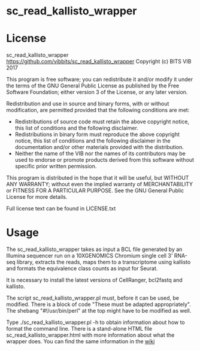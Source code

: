 # sc_read_kallisto_wrapper

License
========

sc_read_kallisto_wrapper
https://github.com/vibbits/sc_read_kallisto_wrapper
Copyright (c) BITS VIB 2017

This program is free software; 
you can redistribute it and/or modify it under the terms of the GNU General Public License as published by the Free Software Foundation; 
either version 3 of the License, or any later version.

Redistribution and use in source and binary forms, with or without modification, 
are permitted provided that the following conditions are met:
* Redistributions of source code must retain the above copyright notice, this list of conditions and the following disclaimer.
* Redistributions in binary form must reproduce the above copyright notice, this list of conditions and the following disclaimer in the documentation and/or other materials provided with the distribution.
* Neither the name of the VIB nor the names of its contributors may be used to endorse or promote products derived from this software without specific prior written permission.

This program is distributed in the hope that it will be useful, 
but WITHOUT ANY WARRANTY; without even the implied warranty of MERCHANTABILITY or FITNESS FOR A PARTICULAR PURPOSE. 
See the GNU General Public License for more details.

Full license text can be found in LICENSE.txt

Usage
========

The sc_read_kallisto_wrapper takes as input a BCL file generated by an
Illumina sequencer run on a 10XGENOMICS Chromium single cell 3' RNA-seq
library, extracts the reads, maps them to a transcriptome using kallisto
and formats the equivalence class counts as input for Seurat.

It is necessary to install the latest versions of CellRanger, bcl2fastq and kallisto.

The script sc_read_kallisto_wrapper.pl must, before it can be used, be
modified. There is a block of code "These must be adapted appropriately". The
shebang "#!/usr/bin/perl" at the top might have to be modified as well.

Type ./sc_read_kallisto_wrapper.pl -h to obtain information about how to format
the command line.
There is a stand-alone HTML file sc_read_kallisto_wrapper.html with more information about what the wrapper does.
You can find the same information in the [wiki](https://github.com/vibbits/sc_read_kallisto_wrapper/wiki)

